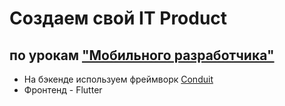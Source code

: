 # Создаем свой IT Product
## по урокам  ["Мобильного разработчика"](https://www.youtube.com/c/%D0%9C%D0%BE%D0%B1%D0%B8%D0%BB%D1%8C%D0%BD%D1%8B%D0%B9%D1%80%D0%B0%D0%B7%D1%80%D0%B0%D0%B1%D0%BE%D1%82%D1%87%D0%B8%D0%BA) 

- На бэкенде используем фреймворк [Conduit](https://www.theconduit.dev/)
- Фронтенд - Flutter